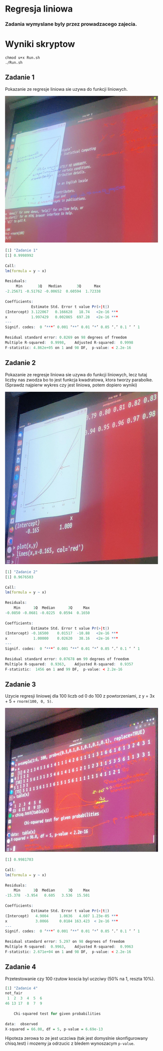 # Regresja liniowa

### Zadania wymyslane byly przez prowadzacego zajecia.

# Wyniki skryptow

```console
chmod u+x Run.sh
./Run.sh
```

## Zadanie 1
Pokazanie ze regresje liniowa sie uzywa do funkcji liniowych.

![Zadanie1Rzutnik](img/signal-2023-01-31-150755_002.jpeg)

```R
[1] "Zadanie 1"
[1] 0.9998992

Call:
lm(formula = y ~ x)

Residuals:
     Min       1Q   Median       3Q      Max
-2.25671 -0.51762 -0.00652  0.60594  1.72338

Coefficients:
            Estimate Std. Error t value Pr(>|t|)
(Intercept) 3.122067   0.166628   18.74   <2e-16 ***
x           1.997429   0.002865  697.28   <2e-16 ***
---
Signif. codes:  0 ‘***’ 0.001 ‘**’ 0.01 ‘*’ 0.05 ‘.’ 0.1 ‘ ’ 1

Residual standard error: 0.8269 on 98 degrees of freedom
Multiple R-squared:  0.9998,	Adjusted R-squared:  0.9998
F-statistic: 4.862e+05 on 1 and 98 DF,  p-value: < 2.2e-16
```

## Zadanie 2
Pokazanie ze regresje liniowa sie uzywa do funkcji liniowych, lecz tutaj liczby nas zwodza bo to jest funkcja kwadratowa, ktora tworzy parabolke. (Sprawdz najpierw wykres czy jest liniowa, potem dopiero wyniki)


![Zadanie2Rzutnik](img/signal-2023-01-31-152621_002.jpeg)

```R
[1] "Zadanie 2"
[1] 0.9676503

Call:
lm(formula = y ~ x)

Residuals:
    Min      1Q  Median      3Q     Max
-0.0850 -0.0681 -0.0225  0.0594  0.1650

Coefficients:
            Estimate Std. Error t value Pr(>|t|)
(Intercept) -0.16500    0.01517  -10.88   <2e-16 ***
x            1.00000    0.02620   38.16   <2e-16 ***
---
Signif. codes:  0 ‘***’ 0.001 ‘**’ 0.01 ‘*’ 0.05 ‘.’ 0.1 ‘ ’ 1

Residual standard error: 0.07678 on 99 degrees of freedom
Multiple R-squared:  0.9363,	Adjusted R-squared:  0.9357
F-statistic:  1456 on 1 and 99 DF,  p-value: < 2.2e-16
```

## Zadanie 3
Uzycie regresji liniowej dla 100 liczb od 0 do 100 z powtorzeniami, z y = 3x + 5 + `rnorm(100, 0, 5)`.

![Zadanie2Rzutnik](img/signal-2023-01-31-161118_002.jpeg)

```R
[1] 0.9981703

Call:
lm(formula = y ~ x)

Residuals:
    Min      1Q  Median      3Q     Max
-15.378  -3.954   0.605   3.536  15.501

Coefficients:
            Estimate Std. Error t value Pr(>|t|)
(Intercept)   4.9004     1.0636   4.607 1.23e-05 ***
x             3.0066     0.0184 163.423  < 2e-16 ***
---
Signif. codes:  0 ‘***’ 0.001 ‘**’ 0.01 ‘*’ 0.05 ‘.’ 0.1 ‘ ’ 1

Residual standard error: 5.297 on 98 degrees of freedom
Multiple R-squared:  0.9963,	Adjusted R-squared:  0.9963
F-statistic: 2.671e+04 on 1 and 98 DF,  p-value: < 2.2e-16
```

## Zadanie 4
Przetestowanie czy 100 rzutow koscia byl uczciwy (50% na 1, reszta 10%).

```R
[1] "Zadanie 4"
not_fair
 1  2  3  4  5  6
46 13 17  8  7  9

	Chi-squared test for given probabilities

data:  observed
X-squared = 66.08, df = 5, p-value = 6.69e-13
```

Hipoteza zerowa to ze jest uczciwa (tak jest domyslnie skonfigurowany chisq.test) i mozemy ja odrzucic z bledem wynoszacym `p-value`.
